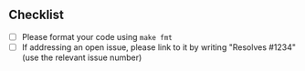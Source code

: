 ## Checklist

* [ ] Please format your code using `make fmt`
* [ ] If addressing an open issue, please link to it by writing "Resolves #1234" (use the relevant issue number)
